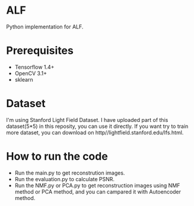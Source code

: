 # ALF
Python implementation for ALF.

# Prerequisites
* Tensorflow 1.4+
* OpenCV 3.1+
* sklearn 

# Dataset
I'm using Stanford Light Field Dataset. I have uploaded part of this dataset(5*5) in this reposity, you can use it directly. 
If you want try to train more dataset, you can download on http//lightfield.stanford.edu/lfs.html.

# How to run the code
* Run the main.py to get reconstrution images.
* Run the evaluation.py to calculate PSNR.
* Run the NMF.py or PCA.py to get reconstruction images using NMF method or PCA method, and you can campared it with Autoencoder method.
